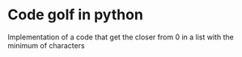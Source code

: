 # Code golf in python

Implementation of a code that get the closer from 0 in a list with the minimum of characters